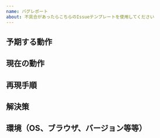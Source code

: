 ```yaml
---
name: バグレポート
about: 不具合があったらこちらのIssueテンプレートを使用してください
---
```


## 予期する動作

## 現在の動作

## 再現手順

## 解決策

## 環境（OS、ブラウザ、バージョン等等）
